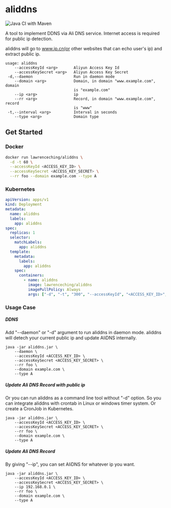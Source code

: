 # aliddns

![Java CI with Maven](https://github.com/lawrenceching/aliddns/workflows/Java%20CI%20with%20Maven/badge.svg)

A tool to implement DDNS via Ali DNS service.
Internet access is required for public ip detection.

aliddns will go to www.ip.cn(or other websites that can echo user's ip) and extract public ip.

```text
usage: aliddns
    --accessKeyId <arg>       Aliyun Access Key Id
    --accessKeySecret <arg>   Aliyun Access Key Secret
 -d,--daemon                  Run in daemon mode
    --domain <arg>            Domain, in domain "www.example.com", domain
                              is "example.com"
    --ip <arg>                ip
    --rr <arg>                Record, in domain "www.example.com", record
                              is "www"
 -t,--interval <arg>          Interval in seconds
    --type <arg>              Domain type
```

## Get Started

### Docker 
```bash
docker run lawrenceching/aliddns \
  -d -t 60 \
  --accessKeyId <ACCESS_KEY_ID> \
  --accessKeySecret <ACCESS_KEY_SECRET> \
  --rr foo --domain example.com --type A
```

### Kubernetes

```yaml
apiVersion: apps/v1
kind: Deployment
metadata:
  name: aliddns
  labels:
    app: aliddns
spec:
  replicas: 1
  selector:
    matchLabels:
      app: aliddns
  template:
    metadata:
      labels:
        app: aliddns
    spec:
      containers:
        - name: aliddns
          image: lawrenceching/aliddns
          imagePullPolicy: Always
          args: ["-d", "-t", "300", "--accessKeyId", "<ACCESS_KEY_ID>", "--accessKeySecret", "<ACCESS_KEY_SECRET>", "--rr", "foo", "--domain", "example.com", "--type", "A"]
```

### Usage Case

##### DDNS

Add "--daemon" or "-d" argument to run aliddns in daemon mode.
aliddns will detech your current public ip and update AliDNS internally.
```shell script
java -jar aliddns.jar \
    --daemon \
    --accessKeyId <ACCESS_KEY_ID> \
    --accessKeySecret <ACCESS_KEY_SECRET> \
    --rr foo \
    --domain example.com \
    --type A 
```

##### Update Ali DNS Record with public ip
Or you can run aliddns as a command line tool without "-d" option.
So you can integrate aliddns with crontab in Linux or windows timer system. Or create a CronJob in Kubernetes. 
```shell script
java -jar aliddns.jar \
    --accessKeyId <ACCESS_KEY_ID> \
    --accessKeySecret <ACCESS_KEY_SECRET> \
    --rr foo \
    --domain example.com \
    --type A 
```

##### Update Ali DNS Record
By giving "--ip", you can set AliDNS for whatever ip you want.
```shell script
java -jar aliddns.jar \
    --accessKeyId <ACCESS_KEY_ID> \
    --accessKeySecret <ACCESS_KEY_SECRET> \
    --ip 192.168.0.1 \
    --rr foo \
    --domain example.com \
    --type A 
```
